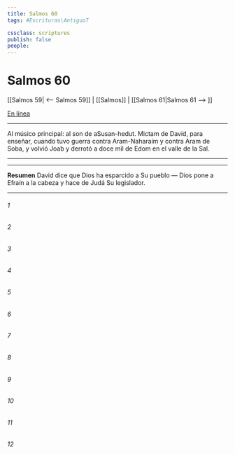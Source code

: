 ```yaml
---
title: Salmos 60
tags: #Escrituras\AntiguoT

cssclass: scriptures
publish: false
people:
---
```


# Salmos 60
[[Salmos 59| <-- Salmos 59]] | [[Salmos]] | [[Salmos 61|Salmos 61 --> ]]

[En línea](https://churchofjesuschrist.org/study/scriptures/ot/ps/60?lang=spa)

---
Al músico principal: al son de aSusan-hedut. Mictam de David, para enseñar, cuando tuvo guerra contra Aram-Naharaim y contra Aram de Soba, y volvió Joab y derrotó a doce mil de Edom en el valle de la Sal.

---

---
__Resumen__
David dice que Dios ha esparcido a Su pueblo — Dios pone a Efraín a la cabeza y hace de Judá Su legislador.

---
###### 1 


###### 2 


###### 3 


###### 4 


###### 5 


###### 6 


###### 7 


###### 8 


###### 9 


###### 10 


###### 11 


###### 12 


